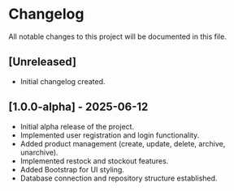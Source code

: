 # Changelog

All notable changes to this project will be documented in this file.

## [Unreleased]
- Initial changelog created.

## [1.0.0-alpha] - 2025-06-12
- Initial alpha release of the project.
- Implemented user registration and login functionality.
- Added product management (create, update, delete, archive, unarchive).
- Implemented restock and stockout features.
- Added Bootstrap for UI styling.
- Database connection and repository structure established.
